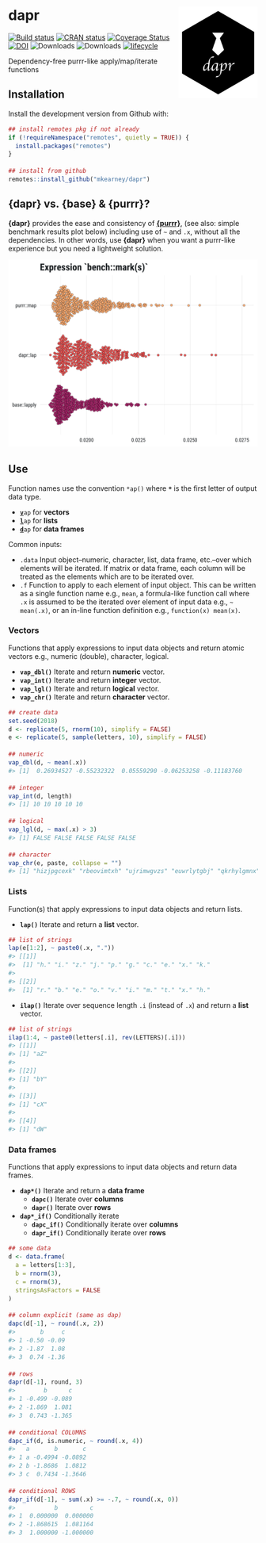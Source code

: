 
<!-- README.md is generated from README.Rmd. Please edit that file -->

# dapr <img src="man/figures/logo.png" width="160px" align="right" />

[![Build
status](https://travis-ci.org/mkearney/dapr.svg?branch=master)](https://travis-ci.org/mkearney/dapr)
[![CRAN
status](https://www.r-pkg.org/badges/version/dapr)](https://cran.r-project.org/package=dapr)
[![Coverage
Status](https://codecov.io/gh/mkearney/dapr/branch/master/graph/badge.svg)](https://codecov.io/gh/mkearney/dapr?branch=master)
[![DOI](https://zenodo.org/badge/DOI/10.5281/zenodo.2528504.svg)](https://doi.org/10.5281/zenodo.2528504)
![Downloads](https://cranlogs.r-pkg.org/badges/dapr?color=yellowgreen)
![Downloads](https://cranlogs.r-pkg.org/badges/grand-total/dapr?color=dd69b4)
[![lifecycle](https://img.shields.io/badge/lifecycle-experimental-orange.svg)](https://www.tidyverse.org/lifecycle/#experimental)

Dependency-free purrr-like apply/map/iterate functions

## Installation

Install the development version from Github with:

``` r
## install remotes pkg if not already
if (!requireNamespace("remotes", quietly = TRUE)) {
  install.packages("remotes")
}

## install from github
remotes::install_github("mkearney/dapr")
```

## {dapr} vs. {base} & {purrr}?

**{dapr}** provides the ease and consistency of
[**{purrr}**](https://purrr.tidyverse.org), (see also: simple benchmark
results plot below) including use of `~` and `.x`, without all the
dependencies. In other words, use **{dapr}** when you want a purrr-like
experience but you need a lightweight solution.

<p align="center">

<img src="tools/readme/benchmark.png"/>

</p>

## Use

Function names use the convention `*ap()` where **`*`** is the first
letter of output data type.

  - <code><span style="font-weight:bold;text-decoration:underline">v</span>ap</code>
    for **vectors**
  - <code><span style="font-weight:bold;text-decoration:underline">l</span>ap</code>
    for **lists**
  - <code><span style="font-weight:bold;text-decoration:underline">d</span>ap</code>
    for **data frames**

Common inputs:

  - `.data` Input object–numeric, character, list, data frame, etc.–over
    which elements will be iterated. If matrix or data frame, each
    column will be treated as the elements which are to be iterated
    over.
  - `.f` Function to apply to each element of input object. This can be
    written as a single function name e.g., `mean`, a formula-like
    function call where `.x` is assumed to be the iterated over element
    of input data e.g., `~ mean(.x)`, or an in-line function definition
    e.g., `function(x) mean(x)`.

### Vectors

Functions that apply expressions to input data objects and return atomic
vectors e.g., numeric (double), character, logical.

  - **`vap_dbl()`** Iterate and return **numeric** vector.
  - **`vap_int()`** Iterate and return **integer** vector.
  - **`vap_lgl()`** Iterate and return **logical** vector.
  - **`vap_chr()`** Iterate and return **character** vector.

<!-- end list -->

``` r
## create data
set.seed(2018)
d <- replicate(5, rnorm(10), simplify = FALSE)
e <- replicate(5, sample(letters, 10), simplify = FALSE)

## numeric
vap_dbl(d, ~ mean(.x))
#> [1]  0.26934527 -0.55232322  0.05559290 -0.06253258 -0.11183760

## integer
vap_int(d, length)
#> [1] 10 10 10 10 10

## logical
vap_lgl(d, ~ max(.x) > 3)
#> [1] FALSE FALSE FALSE FALSE FALSE

## character
vap_chr(e, paste, collapse = "")
#> [1] "hizjpgcexk" "rbeovimtxh" "ujrimwgvzs" "euwrlytgbj" "qkrhylgmnx"
```

### Lists

Function(s) that apply expressions to input data objects and return
lists.

  - **`lap()`** Iterate and return a **list** vector.

<!-- end list -->

``` r
## list of strings
lap(e[1:2], ~ paste0(.x, "."))
#> [[1]]
#>  [1] "h." "i." "z." "j." "p." "g." "c." "e." "x." "k."
#> 
#> [[2]]
#>  [1] "r." "b." "e." "o." "v." "i." "m." "t." "x." "h."
```

  - **`ilap()`** Iterate over sequence length `.i` (instead of `.x`) and
    return a **list** vector.

<!-- end list -->

``` r
## list of strings
ilap(1:4, ~ paste0(letters[.i], rev(LETTERS)[.i]))
#> [[1]]
#> [1] "aZ"
#> 
#> [[2]]
#> [1] "bY"
#> 
#> [[3]]
#> [1] "cX"
#> 
#> [[4]]
#> [1] "dW"
```

### Data frames

Functions that apply expressions to input data objects and return data
frames.

  - **`dap*()`** Iterate and return a **data frame**
      - **`dapc()`** Iterate over **columns**
      - **`dapr()`** Iterate over **rows**
  - **`dap*_if()`** Conditionally iterate
      - **`dapc_if()`** Conditionally iterate over **columns**
      - **`dapr_if()`** Conditionally iterate over **rows**

<!-- end list -->

``` r
## some data
d <- data.frame(
  a = letters[1:3],
  b = rnorm(3),
  c = rnorm(3),
  stringsAsFactors = FALSE
)

## column explicit (same as dap)
dapc(d[-1], ~ round(.x, 2))
#>       b     c
#> 1 -0.50 -0.09
#> 2 -1.87  1.08
#> 3  0.74 -1.36

## rows
dapr(d[-1], round, 3)
#>        b      c
#> 1 -0.499 -0.089
#> 2 -1.869  1.081
#> 3  0.743 -1.365

## conditional COLUMNS
dapc_if(d, is.numeric, ~ round(.x, 4))
#>   a       b       c
#> 1 a -0.4994 -0.0892
#> 2 b -1.8686  1.0812
#> 3 c  0.7434 -1.3646

## conditional ROWS
dapr_if(d[-1], ~ sum(.x) >= -.7, ~ round(.x, 0))
#>           b         c
#> 1  0.000000  0.000000
#> 2 -1.868615  1.081164
#> 3  1.000000 -1.000000
```
